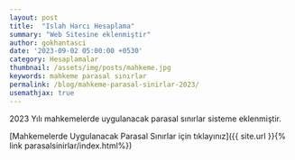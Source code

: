 ```yaml
---
layout: post
title:  "Islah Harcı Hesaplama"
summary: "Web Sitesine eklenmiştir"
author: gokhantasci
date: '2023-09-02 05:00:00 +0530'
category: Hesaplamalar
thumbnail: /assets/img/posts/mahkeme.jpg
keywords: mahkeme parasal sınırlar
permalink: /blog/mahkeme-parasal-sinirlar-2023/
usemathjax: true
---
```


2023 Yılı mahkemelerde uygulanacak parasal sınırlar sisteme eklenmiştir. 


[Mahkemelerde Uygulanacak Parasal Sınırlar için tıklayınız]({{ site.url }}{% link parasalsinirlar/index.html%})